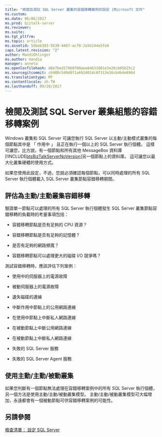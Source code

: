 ```yaml
---
title: "檢閱及測試 SQL Server 叢集的容錯移轉案例的設定 |Microsoft 文件"
ms.custom: 
ms.date: 06/08/2017
ms.prod: biztalk-server
ms.reviewer: 
ms.suite: 
ms.tgt_pltfrm: 
ms.topic: article
ms.assetid: 5dbeb383-5b38-4467-acf8-2a5b244e5fa9
caps.latest.revision: "2"
author: MandiOhlinger
ms.author: mandia
manager: anneta
ms.openlocfilehash: d8e7bed17960700aee84631801e3e26cb05b25c2
ms.sourcegitcommit: cb908c540d8f1a692d01dc8f313e16cb4b4e696d
ms.translationtype: MT
ms.contentlocale: zh-TW
ms.lasthandoff: 09/20/2017
---
```

# <a name="reviewing-and-testing-sql-server-cluster-configuration-for-failover-scenarios"></a>檢閱及測試 SQL Server 叢集組態的容錯移轉案例
Windows 叢集和 SQL Server 可讓您執行 SQL Server 以主動/主動模式叢集的每個節點其中是 「 作用中 」 且正在執行一個以上的 SQL Server 執行個體。 這樣可讓您，比方說，有一個節點和所有其他 MessageBox 資料庫[!INCLUDE[btsBizTalkServerNoVersion](../includes/btsbiztalkservernoversion-md.md)]另一個節點上的資料庫。 這可讓您以最大化叢集硬體的使用方式。  
  
 如果您使用此設定，不過，您就必須確認每個節點，可以同時處理的所有 SQL Server 執行個體載入 SQL Server 叢集節點容錯移轉期間。  
  
## <a name="evaluating-failover-for-an-activeactive-cluster"></a>評估為主動/主動叢集容錯移轉  
 驗證單一節點可以處理的所有 SQL Server 執行個體發生 SQL Server 叢集節點容錯移轉的負載時的考量事項包括：  
  
-   容錯移轉節點是否有足夠的 CPU 資源？  
  
-   容錯移轉節點是否有足夠的記憶體？  
  
-   是否有足夠的網路頻寬？  
  
-   容錯移轉節點可以處理更大的磁碟 I/O 競爭嗎？  
  
 測試容錯移轉時，應該評估下列案例：  
  
-   使用中的伺服器上的電源故障  
  
-   被動伺服器上的電源故障  
  
-   遺失磁碟的連線  
  
-   中斷作用中節點上的公用網路連線  
  
-   在使用中節點上中斷私人網路連線  
  
-   在被動節點上中斷公用網路連線  
  
-   在被動節點上中斷私人網路連線  
  
-   失敗的 SQL Server 服務  
  
-   失敗的 SQL Server Agent 服務  
  
## <a name="using-an-activeactivepassive-cluster"></a>使用主動/主動/被動叢集  
 如果您判斷有一個節點無法處理在容錯移轉案例中的所有 SQL Server 執行個體，另一個方法是使用主動/主動/被動叢集模型。 主動/主動/被動叢集模型可大幅增加，永遠都會有一個被動節點可供容錯移轉案例的可能性。  
  
## <a name="see-also"></a>另請參閱  
 [檢查清單： 設定 SQL Server](~/technical-guides/checklist-configuring-sql-server.md)